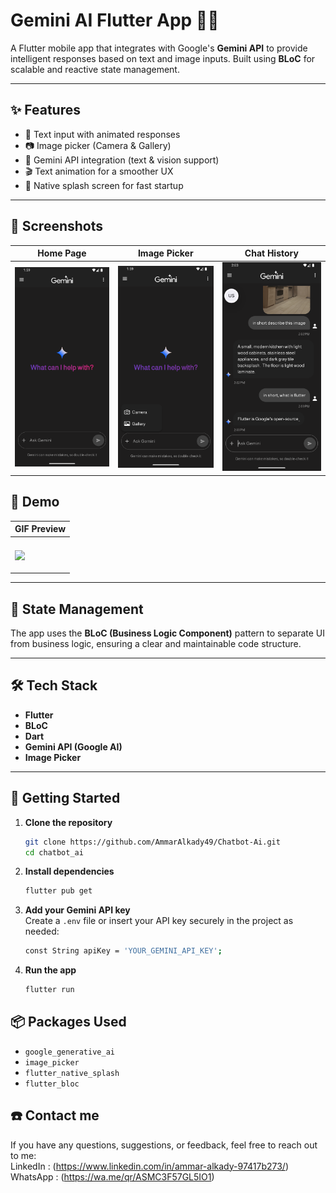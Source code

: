 # Gemini AI Flutter App 🤖📱

A Flutter mobile app that integrates with Google's **Gemini API** to provide intelligent responses based on text and image inputs. Built using **BLoC** for scalable and reactive state management.

---

## ✨ Features

- 📝 Text input with animated responses  
- 📷 Image picker (Camera & Gallery)  
- 🤖 Gemini API integration (text & vision support)  
- 🎬 Text animation for a smoother UX  
- 🚀 Native splash screen for fast startup

---

## 📸 Screenshots

| Home Page | Image Picker | Chat History |
|------------|-------------------|------------------|
| ![Screenshot1](https://raw.githubusercontent.com/AmmarAlkady49/Chatbot-Ai/master/assets/media/initial_home_screen.png)|![Screenshot2](https://raw.githubusercontent.com/AmmarAlkady49/Chatbot-Ai/master/assets/media//image_picker.png)|![Screenshot3](https://raw.githubusercontent.com/AmmarAlkady49/Chatbot-Ai/master/assets/media/chat_history.png)|

## 🎥 Demo

| GIF Preview |
|-------------|
| <p align="center">
  <img src="https://raw.githubusercontent.com/AmmarAlkady49/Chatbot-Ai/master/assets/media/recoding.gif" style="width: 40%;"/></p> |

---

## 🧠 State Management

The app uses the **BLoC (Business Logic Component)** pattern to separate UI from business logic, ensuring a clear and maintainable code structure.

---

## 🛠 Tech Stack

- **Flutter**  
- **BLoC**  
- **Dart**  
- **Gemini API (Google AI)**  
- **Image Picker**  
 

---

## 🚀 Getting Started

1. **Clone the repository**
   ```bash
   git clone https://github.com/AmmarAlkady49/Chatbot-Ai.git
   cd chatbot_ai
2. **Install dependencies**
    ```bash
    flutter pub get
3. **Add your Gemini API key**<br>
    Create a ```.env``` file or insert your API key securely in the project as needed:
    ```bash
    const String apiKey = 'YOUR_GEMINI_API_KEY';
4. **Run the app**
    ```bash
    flutter run

## 📦 Packages Used
- ```google_generative_ai```
- ```image_picker```  
- ```flutter_native_splash```  
- ```flutter_bloc```  

## ☎️ Contact me 
If you have any questions, suggestions, or feedback, feel free to reach out to me:<br>
LinkedIn : (https://www.linkedin.com/in/ammar-alkady-97417b273/)<br>
WhatsApp : (https://wa.me/qr/ASMC3F57GL5IO1)

